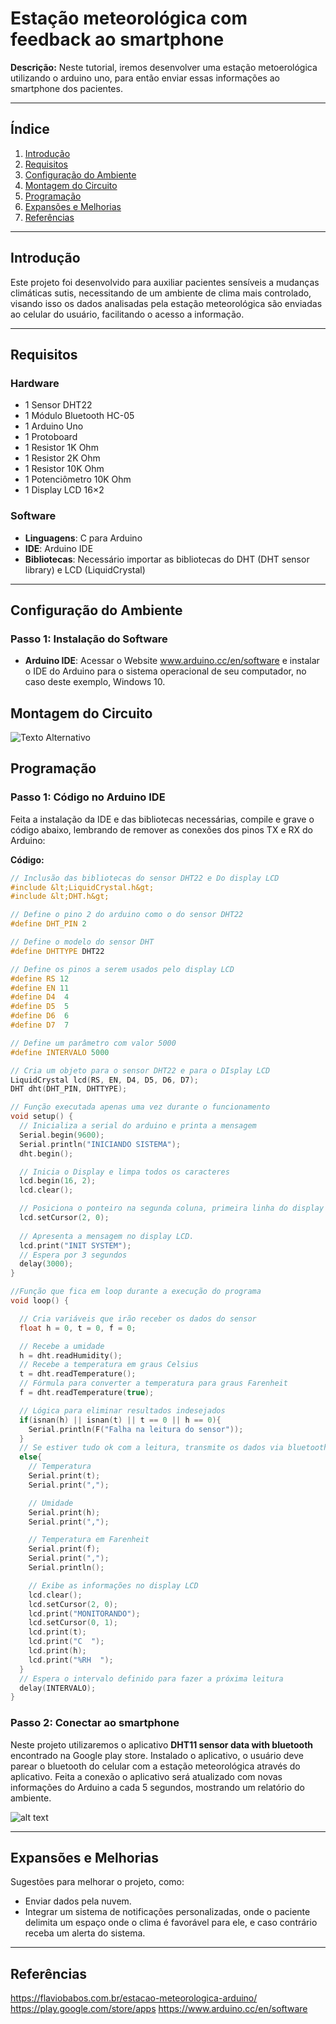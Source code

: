 # Estação meteorológica com feedback ao smartphone

**Descrição:** Neste tutorial, iremos desenvolver uma estação metoerológica utilizando o arduino uno, para então enviar essas informações ao smartphone dos pacientes. 

---

## Índice

1. [Introdução](#introdução)
2. [Requisitos](#requisitos)
3. [Configuração do Ambiente](#configuração-do-ambiente)
4. [Montagem do Circuito](#montagem-do-circuito)
5. [Programação](#programação)
6. [Expansões e Melhorias](#expansões-e-melhorias)
7. [Referências](#referências)

---

## Introdução

Este projeto foi desenvolvido para auxiliar pacientes sensíveis a mudanças climáticas sutis, necessitando de um ambiente de clima mais controlado, visando isso os dados analisadas pela estação meteorológica são enviadas ao celular do usuário, facilitando o acesso a informação. 

---

## Requisitos

### Hardware

- 1 Sensor DHT22
- 1 Módulo Bluetooth HC-05
- 1 Arduino Uno
- 1 Protoboard
- 1 Resistor 1K Ohm
- 1 Resistor 2K Ohm
- 1 Resistor 10K Ohm
- 1 Potenciômetro 10K Ohm
- 1 Display LCD 16×2

### Software

- **Linguagens**: C para Arduino 
- **IDE**: Arduino IDE
- **Bibliotecas**: Necessário importar as bibliotecas do DHT (DHT sensor library) e LCD (LiquidCrystal)

---

## Configuração do Ambiente

### Passo 1: Instalação do Software

- **Arduino IDE**: Acessar o Website www.arduino.cc/en/software e instalar o IDE do Arduino para o sistema operacional de seu computador, no caso deste exemplo, Windows 10.

## Montagem do Circuito
 
![Texto Alternativo](!circuito-completo-2-1.png)


## Programação

### Passo 1: Código no Arduino IDE

Feita a instalação da IDE e das bibliotecas necessárias, compile e grave o código abaixo, lembrando de remover as conexões dos pinos TX e RX do Arduino:

**Código:**

```cpp
// Inclusão das bibliotecas do sensor DHT22 e Do display LCD
#include &lt;LiquidCrystal.h&gt;
#include &lt;DHT.h&gt;

// Define o pino 2 do arduino como o do sensor DHT22
#define DHT_PIN 2

// Define o modelo do sensor DHT
#define DHTTYPE DHT22

// Define os pinos a serem usados pelo display LCD
#define RS 12
#define EN 11
#define D4  4
#define D5  5
#define D6  6
#define D7  7

// Define um parâmetro com valor 5000
#define INTERVALO 5000

// Cria um objeto para o sensor DHT22 e para o DIsplay LCD
LiquidCrystal lcd(RS, EN, D4, D5, D6, D7);
DHT dht(DHT_PIN, DHTTYPE);

// Função executada apenas uma vez durante o funcionamento
void setup() {
  // Inicializa a serial do arduino e printa a mensagem
  Serial.begin(9600);
  Serial.println("INICIANDO SISTEMA");
  dht.begin();

  // Inicia o Display e limpa todos os caracteres
  lcd.begin(16, 2);
  lcd.clear();

  // Posiciona o ponteiro na segunda coluna, primeira linha do display
  lcd.setCursor(2, 0); 
  
  // Apresenta a mensagem no display LCD.
  lcd.print("INIT SYSTEM"); 
  // Espera por 3 segundos 
  delay(3000);
}

//Função que fica em loop durante a execução do programa
void loop() {

  // Cria variáveis que irão receber os dados do sensor
  float h = 0, t = 0, f = 0;

  // Recebe a umidade
  h = dht.readHumidity();
  // Recebe a temperatura em graus Celsius
  t = dht.readTemperature();
  // Fórmula para converter a temperatura para graus Farenheit
  f = dht.readTemperature(true);

  // Lógica para eliminar resultados indesejados
  if(isnan(h) || isnan(t) || t == 0 || h == 0){
    Serial.println(F("Falha na leitura do sensor"));
  }
  // Se estiver tudo ok com a leitura, transmite os dados via bluetooth
  else{
    // Temperatura
    Serial.print(t);
    Serial.print(",");

    // Umidade
    Serial.print(h);
    Serial.print(",");

    // Temperatura em Farenheit
    Serial.print(f);
    Serial.print(",");
    Serial.println();

    // Exibe as informações no display LCD
    lcd.clear();
    lcd.setCursor(2, 0); 
    lcd.print("MONITORANDO");  
    lcd.setCursor(0, 1); 
    lcd.print(t);
    lcd.print("C  ");
    lcd.print(h);
    lcd.print("%RH  ");
  }
  // Espera o intervalo definido para fazer a próxima leitura
  delay(INTERVALO);  
}
```

### Passo 2: Conectar ao smartphone

Neste projeto utilizaremos o aplicativo **DHT11 sensor data with bluetooth** encontrado na Google play store. Instalado o aplicativo, o usuário deve parear o bluetooth do celular com a estação meteorológica através do aplicativo. Feita a conexão o aplicativo será atualizado com novas informações do Arduino a cada 5 segundos, mostrando um relatório do ambiente.

![alt text](![graficos-app-2-1](https://github.com/user-attachments/assets/2bb14341-ca47-4762-aa3b-0fc0aac6a06a))

---

## Expansões e Melhorias

Sugestões para melhorar o projeto, como:

- Enviar dados pela nuvem.
- Integrar um sistema de notificações personalizadas, onde o paciente delimita um espaço onde o clima é favorável para ele, e caso contrário receba um alerta do sistema.

---

## Referências

https://flaviobabos.com.br/estacao-meteorologica-arduino/
https://play.google.com/store/apps
https://www.arduino.cc/en/software

